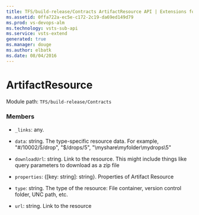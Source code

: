 ```yaml
---
title: TFS/build-release/Contracts ArtifactResource API | Extensions for Visual Studio Team Services
ms.assetid: 0ffa722a-ec5e-c172-2c19-da69ed149d79
ms.prod: vs-devops-alm
ms.technology: vsts-sub-api
ms.service: vsts-extend
generated: true
ms.manager: douge
ms.author: elbatk
ms.date: 08/04/2016
---
```


# ArtifactResource

Module path: `TFS/build-release/Contracts`


### Members

* `_links`: any. 

* `data`: string. The type-specific resource data. For example, &quot;#/10002/5/drop&quot;, &quot;$/drops/5&quot;, &quot;\\myshare\myfolder\mydrops\5&quot;

* `downloadUrl`: string. Link to the resource. This might include things like query parameters to download as a zip file

* `properties`: {[key: string]: string}. Properties of Artifact Resource

* `type`: string. The type of the resource: File container, version control folder, UNC path, etc.

* `url`: string. Link to the resource

